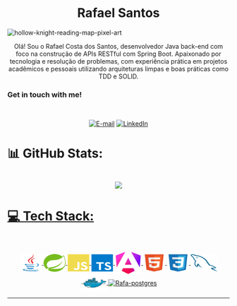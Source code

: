 
<h1 align="center"> Rafael Santos </h1>

![hollow-knight-reading-map-pixel-art](https://github.com/user-attachments/assets/504be125-5acd-4ec3-a956-1c311bc687ad)

<div align="center" >
Olá! Sou o Rafael Costa dos Santos, desenvolvedor Java back-end com foco na construção de APIs RESTful com Spring Boot. Apaixonado por tecnologia e resolução de problemas, com experiência prática em projetos acadêmicos e pessoais utilizando arquiteturas limpas e boas práticas como TDD e SOLID.
</div>

### Get in touch with me!
<div align="center"><br>
  
[![E-mail](https://img.shields.io/badge/-Email-000?style=for-the-badge&logo=microsoft-outlook&logoColor=E94D5F)](mailto:raafael.cs@gmail.com)
[![LinkedIn](https://img.shields.io/badge/-LinkedIn-000?style=for-the-badge&logo=linkedin&logoColor=30A3DC)](https://www.linkedin.com/in/devrafael-santos)
</div>



# 📊 GitHub Stats:
<div align="center"><br>
  <a href="https://github.com/devrafael-santos">
  <img height="180em" src="https://github-readme-stats.vercel.app/api/top-langs/?username=devrafael-santos&show_icons=false&theme=dracula&include_all_commits=true&count_private=true&layout=compact"/>
    
</div>

  # 💻 Tech Stack:
  <div style="display: inline_block" align="center"><br><br>
  <img align="center" alt="Rafa-Java" height="40" width="50" src="https://raw.githubusercontent.com/devicons/devicon/master/icons/java/java-original.svg">
  <img align="center" alt="Rafa-Spring" height="40" width="50" src="https://raw.githubusercontent.com/devicons/devicon/master/icons/spring/spring-original.svg">
  <img align="center" alt="Rafa-Js" height="40" width="50" src="https://raw.githubusercontent.com/devicons/devicon/master/icons/javascript/javascript-plain.svg">
  <img align="center" alt="Rafa-Ts" height="40" width="50" src="https://raw.githubusercontent.com/devicons/devicon/master/icons/typescript/typescript-original.svg">
  <img align="center" alt="Rafa-Angular" height="50" width="60" src="https://raw.githubusercontent.com/devicons/devicon/master/icons/angular/angular-original.svg">
  <img align="center" alt="Rafa-HTML" height="40" width="50" src="https://raw.githubusercontent.com/devicons/devicon/master/icons/html5/html5-original.svg">
  <img align="center" alt="Rafa-CSS" height="40" width="50" src="https://raw.githubusercontent.com/devicons/devicon/master/icons/css3/css3-original.svg">
  <img align="center" alt="Rafa-mysql" height="40" width="60" src="https://raw.githubusercontent.com/devicons/devicon/master/icons/mysql/mysql-original.svg">
  <img align="center" alt="Rafa-docker" height="40" width="60" src="https://raw.githubusercontent.com/devicons/devicon/master/icons/docker/docker-original.svg">
  <img align="center" alt="Rafa-postgres" height="40" width="50" src="https://cdn.jsdelivr.net/gh/devicons/devicon/icons/postgresql/postgresql-original-wordmark.svg"> 
  </div>


---

